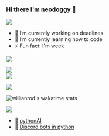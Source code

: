 ### Hi there I'm neodoggy 👋

![](https://img.shields.io/badge/About%20me-owo-pink)

- 🔭 I’m currently working on deadlines
- 🌱 I’m currently learning how to code
- ⚡ Fun fact: I'm week

![](https://img.shields.io/badge/Github%20stats-owo-pink)  

![](https://github-readme-stats.vercel.app/api?username=neodoggy&theme=radical&show_icons=true&custom_title=meow%20ニオ%20meow)  
![](https://github-readme-stats.vercel.app/api/top-langs/?username=neodoggy&theme=radical&layout=compact&card_width=445)

<!--START_SECTION:waka-->
<!--![Profile Views](http://img.shields.io/badge/Profile%20Views-owo-blue)-->

![](https://img.shields.io/badge/Waka%20stats-owo-pink)  

![willianrod's wakatime stats](https://github-readme-stats.vercel.app/api/wakatime?username=neodoggy&theme=radical&layout=compact&custom_title=did%20I%20do%20anything%20this%20week%20?)

![](https://img.shields.io/badge/Current%20workin%20on-owo-pink)  

- 🔗 [pythonAI](https://github.com/NeoDoggy/ai_project)
- 🤖 [Discord bots in python](https://github.com/NeoDoggy/python_dcbot)


<!--
**NeoDoggy/neodoggy** is a ✨ _special_ ✨ repository because its `README.md` (this file) appears on your GitHub profile.

Here are some ideas to get you started:

- 🔭 I’m currently working on ...
- 🌱 I’m currently learning ...
- 👯 I’m looking to collaborate on ...
- 🤔 I’m looking for help with ...
- 💬 Ask me about ...
- 📫 How to reach me: ...
- 😄 Pronouns: ...
- ⚡ Fun fact: ...
-->
